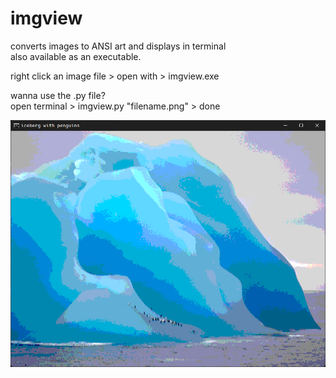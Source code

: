 # imgview
converts images to ANSI art and displays in terminal<br>
also available as an executable.

right click an image file > open with > imgview.exe

wanna use the .py file?<br>
open terminal > imgview.py "filename.png" > done

<img src="preview.png" width=600>

